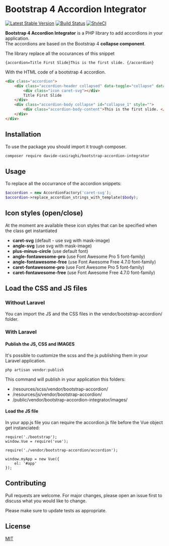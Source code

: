# Bootstrap 4 Accordion Integrator

[![Latest Stable Version](https://img.shields.io/packagist/v/davide-casiraghi/bootstrap-accordion-integrator.svg?style=flat-square)](https://packagist.org/packages/davide-casiraghi/bootstrap-accordion-integrator)
<a href="https://travis-ci.org/davide-casiraghi/bootstrap-accordion-integrator"><img src="https://travis-ci.org/davide-casiraghi/bootstrap-accordion-integrator.svg" alt="Build Status"></a>
[![StyleCI](https://styleci.io/repos/175197548/shield?style=flat-square)](https://styleci.io/repos/175197548)




**Bootstrap 4 Accordion Integrator** is a PHP library to add accordions in your application.  
The accordions are based on the Bootstrap 4 **collapse component**.

The library replace all the occurances of this snippet
```
{accordion=Title First Slide}This is the first slide. {/accordion}
```
With the HTML code of a bootstrap 4 accordion.
```html
<div class="accordion">
    <div class="accordion-header collapsed" data-toggle="collapse" data-target="#collapse_1" aria-expanded="false">
        <div class="icon caret-svg"></div>
        Title First Slide
    </div>
    <div class="accordion-body collapse" id="collapse_1" style="">
        <div class="accordion-body-content">This is the first slide. </div>
    </div>
</div>
```


## Installation

To use the package you should import it trough composer.

```bash
composer require davide-casiraghi/bootstrap-accordion-integrator
```


## Usage

To replace all the occurrance of the accordion snippets:

```php
$accordion = new AccordionFactory('caret-svg');
$accordion->replace_accordion_strings_with_template($body);
```

## Icon styles (open/close)
At the moment are available these icon styles that can be specified when the class get instantiated
- **caret-svg** (default - use svg with mask-image)  
- **angle-svg**  (use svg with mask-image) 
- **plus-minus-circle**  (use default font) 
- **angle-fontawesome-pro** (use Font Awesome Pro 5 font-family)
- **angle-fontawesome-free** (use Font Awesome Free 4.7.0 font-family)
- **caret-fontawesome-pro** (use Font Awesome Pro 5 font-family)
- **caret-fontawesome-free** (use Font Awesome Free 4.7.0 font-family)


## Load the CSS and JS files

### Without Laravel
You can import the JS and the CSS files in the vendor/bootstrap-accordion/ folder.

### With Laravel

#### Publish the JS, CSS and IMAGES
It's possible to customize the scss and the js publishing them in your Laravel application.  

```php artisan vendor:publish```

This command will publish in your application this folders:
- /resources/scss/vendor/bootstrap-accordion/
- /resources/js/vendor/bootstrap-accordion/
- /public/vendor/bootstrap-accordion-integrator/images/

#### Load the JS file
In your app.js file you can require the accordion.js file before the Vue object get instanciated:

```
require('./bootstrap');
window.Vue = require('vue');

require('./vendor/bootstrap-accordion/accordion');

window.myApp = new Vue({  
    el: '#app'
});
```

## Contributing
Pull requests are welcome. For major changes, please open an issue first to discuss what you would like to change.

Please make sure to update tests as appropriate.

## License
[MIT](https://github.com/davide-casiraghi/bootstrap-accordion-integrator/blob/master/LICENSE.md)
